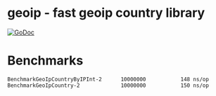 # geoip - fast geoip country library

[![GoDoc](https://godoc.org/github.com/phuslu/geoip?status.svg)](http://godoc.org/github.com/phuslu/geoip)

# Benchmarks
```
BenchmarkGeoIpCountryByIPInt-2   	10000000	       148 ns/op
BenchmarkGeoIpCountry-2          	10000000	       150 ns/op
```